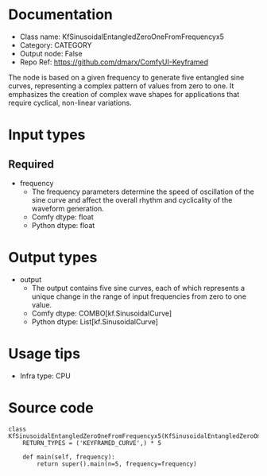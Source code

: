 # Documentation
- Class name: KfSinusoidalEntangledZeroOneFromFrequencyx5
- Category: CATEGORY
- Output node: False
- Repo Ref: https://github.com/dmarx/ComfyUI-Keyframed

The node is based on a given frequency to generate five entangled sine curves, representing a complex pattern of values from zero to one. It emphasizes the creation of complex wave shapes for applications that require cyclical, non-linear variations.

# Input types
## Required
- frequency
    - The frequency parameters determine the speed of oscillation of the sine curve and affect the overall rhythm and cyclicality of the waveform generation.
    - Comfy dtype: float
    - Python dtype: float

# Output types
- output
    - The output contains five sine curves, each of which represents a unique change in the range of input frequencies from zero to one value.
    - Comfy dtype: COMBO[kf.SinusoidalCurve]
    - Python dtype: List[kf.SinusoidalCurve]

# Usage tips
- Infra type: CPU

# Source code
```
class KfSinusoidalEntangledZeroOneFromFrequencyx5(KfSinusoidalEntangledZeroOneFromFrequency):
    RETURN_TYPES = ('KEYFRAMED_CURVE',) * 5

    def main(self, frequency):
        return super().main(n=5, frequency=frequency)
```
